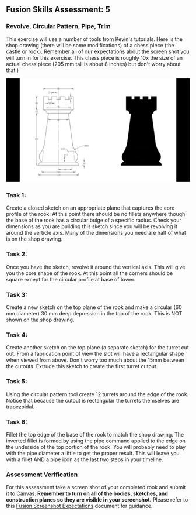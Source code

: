 ## Fusion Skills Assessment: 5

### Revolve, Circular Pattern, Pipe, Trim

This exercise will use a number of tools from Kevin's tutorials. Here is the shop drawing (there will be some modifications) of a chess piece (the castle or rook). Remember all of our expectations about the screen shot you will turn in for this exercise. This chess piece is roughly 10x the size of an actual chess piece (205 mm tall is about 8 inches) but don't worry about that:)

<img src="../../images/assessmentImages/rook.jpg" />

### Task 1:

Create a closed sketch on an appropriate plane that captures the core profile of the rook. At this point there should be no fillets anywhere though the base of the rook has a circular bulge of a specific radius. Check your dimensions as you are building this sketch since you will be revolving it around the verticle axis. Many of the dimensions you need are half of what is on the shop drawing.

### Task 2:

Once you have the sketch, revolve it around the vertical axis. This will give you the core shape of the rook. At this point all the corners should be square except for the circular profile at base of tower.

### Task 3:

Create a new sketch on the top plane of the rook and make a circular (60 mm diameter) 30 mm deep depression in the top of the rook. This is NOT shown on the shop drawing.

### Task 4:

Create another sketch on the top plane (a separate sketch) for the turret cut out. From a fabrication point of view the slot will have a rectangular shape when viewed from above. Don't worry too much about the 15mm between the cutouts. Extrude this sketch to create the first turret cutout.

### Task 5:

Using the circular pattern tool create 12 turrets around the edge of the rook. Notice that because the cutout is rectangular the turrets themselves are trapezoidal.

### Task 6:

Fillet the top edge of the base of the rook to match the shop drawing. The inverted fillet is formed by using the pipe command applied to the edge on the underside of the top portion of the rook. You will probably need to play with the pipe diameter a little to get the proper result. This will leave you with a fillet AND a pipe icon as the last two steps in your timeline.


### Assessment Verification

For this assessment take a screen shot of your completed rook and submit it to Canvas. **Remember to turn on all of the bodies, sketches, and construction planes so they are visible in your screenshot.** Please refer to this [Fusion Screenshot Expectations](https://github.com/smithrockmaker/ENGR102/blob/main/Fusion360/ScreenShotExpectations.md) document for guidance.